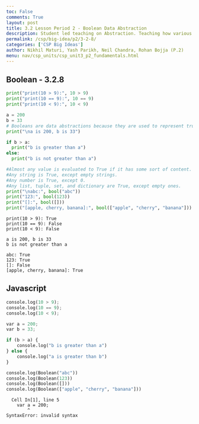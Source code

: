 ```yaml
---
toc: False
comments: True
layout: post
title: 3.2 Lesson Period 2 - Boolean Data Abstraction
description: Student led teaching on Abstraction. Teaching how various data types can use abstraction for copmutational efficiency.
permalink: /csp/big-idea/p2/3-2-8/
categories: ['CSP Big Ideas']
author: Nikhil Maturi, Yash Parikh, Neil Chandra, Rohan Bojja (P.2)
menu: nav/csp_units/csp_unit3_p2_fundamentals.html
---
```


## Boolean - 3.2.8


```python
print("print(10 > 9):", 10 > 9)
print("print(10 == 9):", 10 == 9)
print("print(10 < 9):", 10 < 9)

a = 200
b = 33
# Booleans are data abstractions because they are used to represent truth value. They allow the flow of programs and conditional statements, while hiding the underlying workings of the function.
print("\na is 200, b is 33")

if b > a:
  print("b is greater than a")
else:
  print("b is not greater than a")

#Almost any value is evaluated to True if it has some sort of content.
#Any string is True, except empty strings.
#Any number is True, except 0.
#Any list, tuple, set, and dictionary are True, except empty ones.
print("\nabc:", bool("abc"))
print("123:", bool(123))
print("[]:", bool([]))
print("[apple, cherry, banana]:", bool(["apple", "cherry", "banana"]))
```

    print(10 > 9): True
    print(10 == 9): False
    print(10 < 9): False
    
    a is 200, b is 33
    b is not greater than a
    
    abc: True
    123: True
    []: False
    [apple, cherry, banana]: True


## Javascript


```python
console.log(10 > 9);
console.log(10 == 9);
console.log(10 < 9);

var a = 200;
var b = 33;

if (b > a) {
    console.log("b is greater than a")
} else {
    console.log("a is greater than b")
}

console.log(Boolean("abc"))
console.log(Boolean(123))
console.log(Boolean([]))
console.log(Boolean(["apple", "cherry", "banana"]))

```


      Cell In[1], line 5
        var a = 200;
            ^
    SyntaxError: invalid syntax



<div id="output3"></div>

<script>
// Comparison Operations
document.getElementById("output3").innerHTML = `
  <p>print(10 > 9): ${10 > 9}</p>
  <p>print(10 == 9): ${10 == 9}</p>
  <p>print(10 < 9): ${10 < 9}</p>
`;

// Variables for comparison
var a = 200;
var b = 33;

document.getElementById("output3").innerHTML += `
  <p>a is 200, b is 33</p>
`;

// Conditional check
if (b > a) {
  document.getElementById("output3").innerHTML += `
    <p>b is greater than a</p>
  `;
} else {
  document.getElementById("output3").innerHTML += `
    <p>b is not greater than a</p>
  `;
}

// Boolean evaluations
document.getElementById("output3").innerHTML += `
  <p>abc: ${Boolean("abc")}</p>
  <p>123: ${Boolean(123)}</p>
  <p>[]: ${Boolean([])}</p>
  <p>[apple, cherry, banana]: ${Boolean(["apple", "cherry", "banana"])}</p>
`;
</script>

